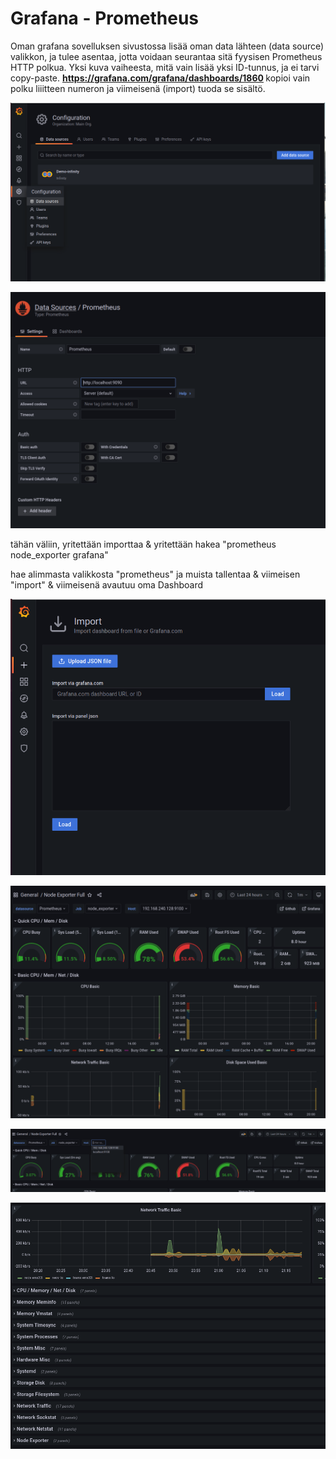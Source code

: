 <h1> Grafana - Prometheus </h1>

Oman grafana sovelluksen sivustossa lisää oman data lähteen (data source) valikkon, ja tulee asentaa, jotta voidaan seurantaa sitä fyysisen Prometheus HTTP polkua. 
Yksi kuva vaiheesta, mitä vain lisää yksi ID-tunnus, ja ei tarvi copy-paste. <b> https://grafana.com/grafana/dashboards/1860 </b> kopioi vain polku liiitteen numeron ja viimeisenä (import) tuoda se sisältö.

![Alt text](images-prometheus/Sieppaa1-addPrometheus.PNG?raw=true "None")

![Alt text](images-prometheus/Sieppaa2-addPathUrl.PNG?raw=true "None")

tähän väliin, yritettään importtaa & yritettään hakea "prometheus node_exporter grafana"

hae alimmasta valikkosta "prometheus" ja muista tallentaa & viimeisen "import" & viimeisenä avautuu oma Dashboard

![Alt text](images-prometheus/Sieppaa3-importJsonNum.PNG?raw=true "None")

![Alt text](images-prometheus/Sieppaa5-saveAndNewDashboard.PNG?raw=true "None")

![Alt text](images-prometheus/Sieppaa8-backNodeExportFull_SelectLocalhost.PNG?raw=true "None")

![Alt text](images-prometheus/Sieppaa10-hiddenOwnGraphics.PNG?raw=true "None")
